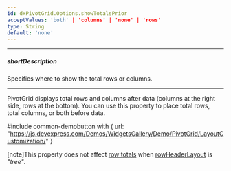```yaml
---
id: dxPivotGrid.Options.showTotalsPrior
acceptValues: 'both' | 'columns' | 'none' | 'rows'
type: String
default: 'none'
---
```

---
##### shortDescription
Specifies where to show the total rows or columns.

---
PivotGrid displays total rows and columns after data (columns at the right side, rows at the bottom). You can use this property to place total rows, total columns, or both before data.

#include common-demobutton with {
    url: "https://js.devexpress.com/Demos/WidgetsGallery/Demo/PivotGrid/LayoutCustomization/"
}

[note]This property does not affect [row totals](/api-reference/10%20UI%20Components/dxPivotGrid/1%20Configuration/showRowTotals.md '/Documentation/ApiReference/UI_Components/dxPivotGrid/Configuration/#showRowTotals') when [rowHeaderLayout](/api-reference/10%20UI%20Components/dxPivotGrid/1%20Configuration/rowHeaderLayout.md '/Documentation/ApiReference/UI_Components/dxPivotGrid/Configuration/#rowHeaderLayout') is *"tree"*.